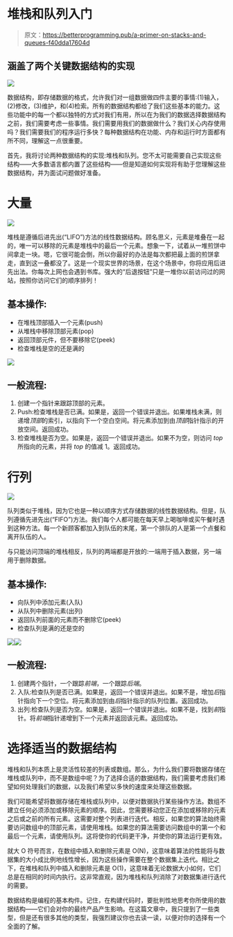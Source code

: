 # 堆栈和队列入门

> 原文：<https://betterprogramming.pub/a-primer-on-stacks-and-queues-f40dda17604d>

## 涵盖了两个关键数据结构的实现

![](img/83903ce5d7220f6ab5bfbd31a6e996f9.png)

数据结构，即存储数据的格式，允许我们对一组数据做四件主要的事情:(1)输入，(2)修改，(3)维护，和(4)检索。所有的数据结构都给了我们这些基本的能力。这些功能中的每一个都以独特的方式对我们有用，所以在为我们的数据选择数据结构之前，我们需要考虑一些事情。我们需要用我们的数据做什么？我们关心内存使用吗？我们需要我们的程序运行多快？每种数据结构在功能、内存和运行时方面都有所不同，理解这一点很重要。

首先，我将讨论两种数据结构的实现:堆栈和队列。您不太可能需要自己实现这些结构——大多数语言都内置了这些结构——但是知道如何实现将有助于您理解这些数据结构，并为面试问题做好准备。

# 大量

![](img/b4232a89dbd8eb4d6421539dedd45712.png)

堆栈是遵循后进先出(“LIFO”)方法的线性数据结构。顾名思义，元素是堆叠在一起的，唯一可以移除的元素是堆栈中的最后一个元素。想象一下，试着从一堆煎饼中间拿走一块。嗯，它很可能会倒，所以你最好的办法是每次都把最上面的煎饼拿走，直到这一叠都没了。这是一个现实世界的场景，在这个场景中，你将应用后进先出法。你每次上网也会遇到书库。强大的“后退按钮”只是一堆你以前访问过的网站，按照你访问它们的顺序排列！

## 基本操作:

*   在堆栈顶部插入一个元素(push)
*   从堆栈中移除顶部元素(pop)
*   返回顶部元件，但不要移除它(peek)
*   检查堆栈是空的还是满的

![](img/550615c36e46be104b841ac3590003e3.png)

## 一般流程:

1.  创建一个指针来跟踪顶部的元素。
2.  Push:检查堆栈是否已满。如果是，返回一个错误并退出。如果堆栈未满，则递增*顶部*的索引，以指向下一个空白空间。将元素添加到由*顶部*指针指示的开放空间。返回成功。
3.  检查堆栈是否为空。如果是，返回一个错误并退出。如果不为空，则访问 *top* 所指向的元素，并将 *top* 的值减 1。返回成功。

# 行列

![](img/652b7dab17cbd098cbaeeb912b364bc5.png)

队列类似于堆栈，因为它也是一种以顺序方式存储数据的线性数据结构。但是，队列遵循先进先出(“FIFO”)方法。我们每个人都可能在每天早上喝咖啡或买午餐时遇到这种方法。每一个新顾客都加入到队伍的末尾，第一个排队的人是第一个点餐和离开队伍的人。

与只能访问顶端的堆栈相反，队列的两端都是开放的:一端用于插入数据，另一端用于删除数据。

## 基本操作:

*   向队列中添加元素(入队)
*   从队列中删除元素(出列)
*   返回队列前面的元素而不删除它(peek)
*   检查队列是满的还是空的

![](img/475a0ef5bd783a344ab3ae6322e3777d.png)![](img/c6fda85cd5b5e1063ecf2d4e90ca7e7f.png)

## 一般流程:

1.  创建两个指针，一个跟踪*前端*，一个跟踪*后端*。
2.  入队:检查队列是否已满。如果是，返回一个错误并退出。如果不是，增加*后*指针指向下一个空位。将元素添加到由*后*指针指示的队列位置。返回成功。
3.  出列:检查队列是否为空。如果是，返回一个错误并退出。如果不是，找到*前*指针。将*前端*指针递增到下一个元素并返回该元素。返回成功。

# 选择适当的数据结构

堆栈和队列本质上是灵活性较差的列表或数组。那么，为什么我们要将数据存储在堆栈或队列中，而不是数组中呢？为了选择合适的数据结构，我们需要考虑我们希望如何处理我们的数据，以及我们希望以多快的速度来处理这些数据。

我们可能希望将数据存储在堆栈或队列中，以便对数据执行某些操作方法。数组不建立任何必须添加或移除元素的顺序。因此，您需要移动您正在添加或移除的元素之后或之前的所有元素。这需要对整个列表进行迭代。相反，如果您的算法始终需要访问数组中的顶部元素，请使用堆栈。如果您的算法需要访问数组中的第一个和最后一个元素，请使用队列。这将使你的代码更干净，并使你的算法运行更有效。

就大 O 符号而言，在数组中插入和删除元素是 O(N)，这意味着算法的性能将与数据集的大小成比例地线性增长，因为这些操作需要在整个数据集上迭代。相比之下，在堆栈和队列中插入和删除元素是 O(1)，这意味着无论数据大小如何，它们总是在相同的时间内执行。这非常直观，因为堆栈和队列消除了对数据集进行迭代的需要。

数据结构是编程的基本构件。记住，在构建代码时，要批判性地思考你所使用的数据结构——它们会对你的最终产品产生影响。在这篇文章中，我只提到了一些类型，但是还有很多其他的类型，我强烈建议你也去读一读，以便对你的选择有一个全面的了解。